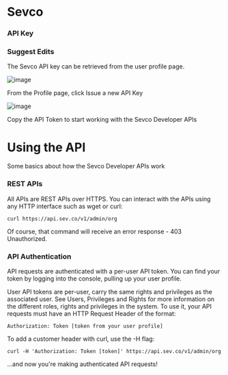 # Sevco
### API Key
### Suggest Edits
The Sevco API key can be retrieved from the user profile page.

![image](https://user-images.githubusercontent.com/58112539/190456785-2da1542f-7839-4508-a745-bf8c227f273a.png)

From the Profile page, click Issue a new API Key

![image](https://user-images.githubusercontent.com/58112539/190456817-2ec006a6-b369-4a87-9068-cff81d13b1d5.png)

Copy the API Token to start working with the Sevco Developer APIs

# Using the API
Some basics about how the Sevco Developer APIs work

### REST APIs
All APIs are REST APIs over HTTPS. You can interact with the APIs using any HTTP interface such as wget or curl:

```
curl https://api.sev.co/v1/admin/org
```

Of course, that command will receive an error response - 403 Unauthorized.

### API Authentication
API requests are authenticated with a per-user API token. You can find your token by logging into the console, pulling up your user profile.

User API tokens are per-user, carry the same rights and privileges as the associated user. See Users, Privileges and Rights for more information on the different roles, rights and privileges in the system. To use it, your API requests must have an HTTP Request Header of the format:

``` 
Authorization: Token [token from your user profile]
```

To add a customer header with curl, use the -H flag:

```
curl -H 'Authorization: Token [token]' https://api.sev.co/v1/admin/org
```

...and now you're making authenticated API requests!
